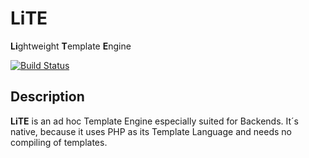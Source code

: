 # LiTE
**Li**ghtweight **T**emplate **E**ngine

[![Build Status](https://travis-ci.org/tpawl/LiTE.svg?branch=master)](https://travis-ci.org/tpawl/LiTE)
## Description
**LiTE** is an ad hoc Template Engine especially suited for Backends. It´s native, because it uses PHP as its Template Language and needs no compiling of templates.
